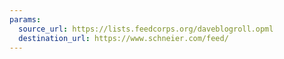 ```yaml
---
params:
  source_url: https://lists.feedcorps.org/daveblogroll.opml
  destination_url: https://www.schneier.com/feed/
---
```

